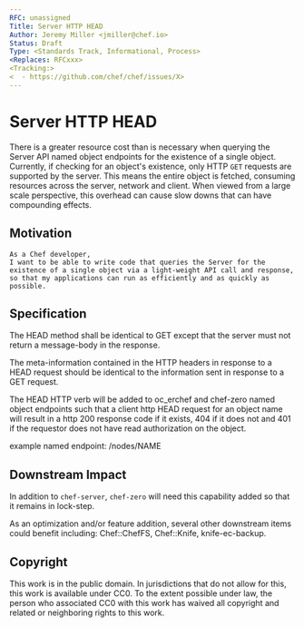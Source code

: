 ```yaml
---
RFC: unassigned
Title: Server HTTP HEAD
Author: Jeremy Miller <jmiller@chef.io>
Status: Draft
Type: <Standards Track, Informational, Process>
<Replaces: RFCxxx>
<Tracking:>
<  - https://github.com/chef/chef/issues/X>
---
```


# Server HTTP HEAD
There is a greater resource cost than is necessary when querying the Server API named object endpoints for the existence of a single object.
Currently, if checking for an object's existence, only HTTP `GET` requests are supported by the server. This means the entire object is fetched, consuming
resources across the server, network and client. When viewed from a large scale perspective, this overhead can cause slow downs that can have
compounding effects.

## Motivation

    As a Chef developer,
    I want to be able to write code that queries the Server for the existence of a single object via a light-weight API call and response,
    so that my applications can run as efficiently and as quickly as possible.

## Specification

The HEAD method shall be identical to GET except that the server must not return a message-body in the response.

The meta-information contained in the HTTP headers in response to a HEAD request should be identical to the
information sent in response to a GET request.

The HEAD HTTP verb will be added to oc_erchef and chef-zero named object endpoints such that a client http HEAD request for
an object name will result in a http 200 response code if it exists, 404 if it does not and 401 if the requestor does not
have read authorization on the object.

example named endpoint: /nodes/NAME

## Downstream Impact

In addition to `chef-server`, `chef-zero` will need this capability added so that it remains in lock-step.

As an optimization and/or feature addition, several other downstream items could benefit including: Chef::ChefFS, Chef::Knife, knife-ec-backup.

## Copyright

This work is in the public domain. In jurisdictions that do not allow for this,
this work is available under CC0. To the extent possible under law, the person
who associated CC0 with this work has waived all copyright and related or
neighboring rights to this work.
